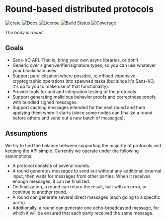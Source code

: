# Round-based distributed protocols

[![crate][crate-image]][crate-link]
[![Docs][docs-image]][docs-link]
![License][license-image]
[![Build Status][build-image]][build-link]
[![Coverage][coverage-image]][coverage-link]

*The body is round*

## Goals

- Sans-I/O API. That is, bring your own async libraries, or don't.
- Generic over signer/verifier/signature types, so you can use whatever your blockchain uses.
- Support parallelization where possible, to offload expensive cryptographic operations into spawned tasks (but since it's Sans-I/O, it's up to you to make use of that functionality).
- Provide tools for unit and integration testing of the protocols.
- Support generating malicious behavior proofs and correctness proofs with bundled signed messages.
- Support caching messages intended for the next round and then applying them when it starts (since some nodes can finalize a round before others and send out a new batch of messages).


## Assumptions

We try to find the balance between supporting the majority of protocols and keeping the API simple. Currently we operate under the following assumptions:

- A protocol consists of several rounds.
- A round generates messages to send out without any additional external input, then waits for messages from other parties. When it receives enough messages, it can be finalized.
- On finalization, a round can return the result, halt with an error, or continue to another round.
- A round can generate several direct messages (each going to a specific party).
- Additionally, a round can generate one echo-broadcasted message, for which it will be ensured that each party received the same message.


[crate-image]: https://img.shields.io/crates/v/manul.svg
[crate-link]: https://crates.io/crates/manul
[docs-image]: https://docs.rs/manul/badge.svg
[docs-link]: https://docs.rs/manul/
[license-image]: https://img.shields.io/crates/l/manul
[build-image]: https://github.com/entropyxyz/manul/workflows/manul/badge.svg?branch=master&event=push
[build-link]: https://github.com/entropyxyz/manul/actions?query=workflow%3Amanul
[coverage-image]: https://codecov.io/gh/entropyxyz/manul/branch/master/graph/badge.svg
[coverage-link]: https://codecov.io/gh/entropyxyz/manul
